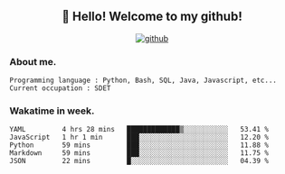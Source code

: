 <h2 align="center">👋 Hello! Welcome to my github! </h2>
<p align="center">
  <a href="https://github.com/usergwen"><img src="https://img.shields.io/badge/GitHub-24292e" alt="github"></a>
</p>

### About me.

```Plain Text
Programming language : Python, Bash, SQL, Java, Javascript, etc...
Current occupation : SDET
```
### Wakatime in week.

<!--START_SECTION:waka-->
```text
YAML         4 hrs 28 mins   █████████████▒░░░░░░░░░░░   53.41 % 
JavaScript   1 hr 1 min      ███░░░░░░░░░░░░░░░░░░░░░░   12.20 % 
Python       59 mins         ███░░░░░░░░░░░░░░░░░░░░░░   11.88 % 
Markdown     59 mins         ███░░░░░░░░░░░░░░░░░░░░░░   11.75 % 
JSON         22 mins         █░░░░░░░░░░░░░░░░░░░░░░░░   04.39 % 
```
<!--END_SECTION:waka-->
